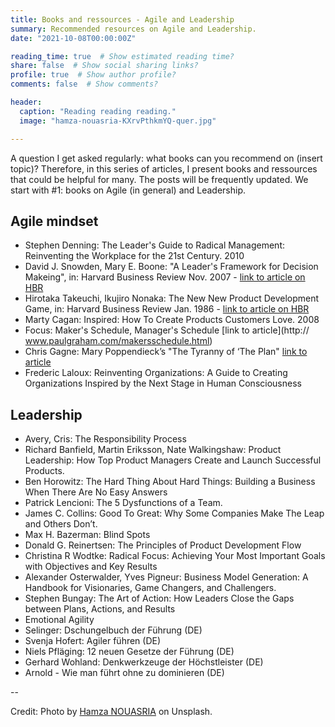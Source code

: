 ```yaml
---
title: Books and ressources - Agile and Leadership  
summary: Recommended resources on Agile and Leadership.
date: "2021-10-08T00:00:00Z"

reading_time: true  # Show estimated reading time?
share: false  # Show social sharing links?
profile: true  # Show author profile?
comments: false  # Show comments?

header:
  caption: "Reading reading reading."
  image: "hamza-nouasria-KXrvPthkmYQ-quer.jpg"

---
```


A question I get asked regularly: what books can you recommend on (insert topic)? Therefore, in this series of articles, I present books and ressources that could be helpful for many. The posts will be frequently updated. 
We start with #1: books on Agile (in general) and Leadership. 



## Agile mindset
- Stephen Denning: The Leader's Guide to Radical Management: Reinventing the Workplace for the 21st Century. 2010
- David J. Snowden, Mary E. Boone: "A Leader's Framework for Decision Makeing", in: Harvard Business Review Nov. 2007 - [link to article on HBR](https://hbr.org/2007/11/a-leaders-framework-for-decision-making)
- Hirotaka Takeuchi, Ikujiro Nonaka: The New New Product Development Game, in: Harvard Business Review Jan. 1986 - [link to article on HBR](https://hbr.org/1986/01/the-new-new-product-development-game)
- Marty Cagan: Inspired: How To Create Products Customers Love. 2008
- Focus: Maker's Schedule, Manager's Schedule [link to article](http:// www.paulgraham.com/makersschedule.html)
- Chris Gagne: Mary Poppendieck’s "The Tyranny of ‘The Plan" [link to article](https://chrisgagne.com/1255/mary-poppendiecks-the-tyranny-of-the-plan/)
- Frederic Laloux: Reinventing Organizations: A Guide to Creating Organizations Inspired by the Next Stage in Human Consciousness


## Leadership

- Avery, Cris: The Responsibility Process
- Richard Banfield, Martin Eriksson, Nate Walkingshaw: Product Leadership: How Top Product Managers Create and Launch Successful Products.
- Ben Horowitz: The Hard Thing About Hard Things: Building a Business When There Are No Easy Answers
- Patrick Lencioni: The 5 Dysfunctions of a Team. 
- James C. Collins: Good To Great: Why Some Companies Make The Leap and Others Don’t.
- Max H. Bazerman: Blind Spots 
- Donald G. Reinertsen: The Principles of Product Development Flow
- Christina R Wodtke: Radical Focus: Achieving Your Most Important Goals with Objectives and Key Results
- Alexander Osterwalder, Yves Pigneur: Business Model Generation: A Handbook for Visionaries, Game Changers, and Challengers.
- Stephen Bungay: The Art of Action: How Leaders Close the Gaps between Plans, Actions, and Results
- Emotional Agility
- Selinger: Dschungelbuch der Führung (DE)
- Svenja Hofert: Agiler führen (DE)
- Niels Pfläging: 12 neuen Gesetze der Führung (DE)
- Gerhard Wohland: Denkwerkzeuge der Höchstleister (DE)
- Arnold - Wie man führt ohne zu dominieren (DE)

--

Credit: Photo by [Hamza NOUASRIA](https://unsplash.com/@hamza01nsr) on Unsplash.

